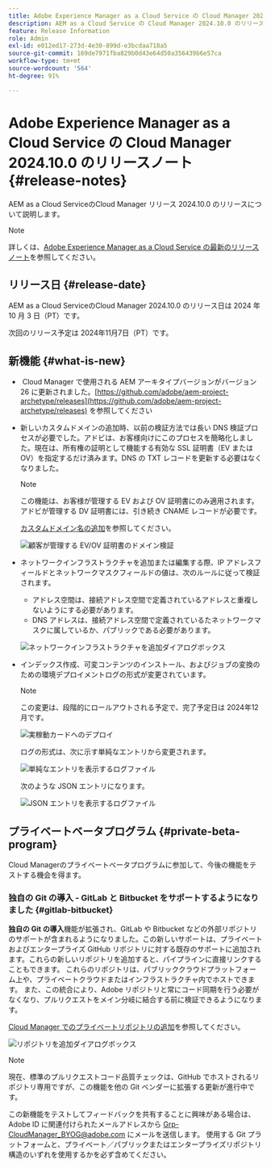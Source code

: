 ```yaml
---
title: Adobe Experience Manager as a Cloud Service の Cloud Manager 2024.10.0 のリリースノート
description: AEM as a Cloud Service の Cloud Manager 2024.10.0 のリリースについて説明します。
feature: Release Information
role: Admin
exl-id: e012ed17-273d-4e30-899d-e3bcdaa718a5
source-git-commit: 169de7971fba829b0d43e64d50a356439b6e57ca
workflow-type: tm+mt
source-wordcount: '564'
ht-degree: 91%

---
```


# Adobe Experience Manager as a Cloud Service の Cloud Manager 2024.10.0 のリリースノート {#release-notes}

AEM as a Cloud ServiceのCloud Manager リリース 2024.10.0 のリリースについて説明します。

>[!NOTE]
>
>詳しくは、[Adobe Experience Manager as a Cloud Service の最新のリリースノート](/help/release-notes/release-notes-cloud/release-notes-current.md)を参照してください。

## リリース日 {#release-date}

AEM as a Cloud ServiceのCloud Manager 2024.10.0 のリリース日は 2024 年 10 月 3 日（PT）です。

次回のリリース予定は 2024年11月7日（PT）です。

## 新機能 {#what-is-new}

* &#x200B;<!-- BOTH CS & AMS --> Cloud Manager で使用される AEM アーキタイプバージョンがバージョン 26 に更新されました。[https://github.com/adobe/aem-project-archetype/releases](https://github.com/adobe/aem-project-archetype/releases) を参照してください

<!-- (CMGR-59817) -->

* &#x200B;<!-- CS ONLY --> 新しいカスタムドメインの追加時、以前の検証方法では長い DNS 検証プロセスが必要でした。アドビは、お客様向けにこのプロセスを簡略化しました。現在は、所有権の証明として機能する有効な SSL 証明書（EV または OV）を指定するだけ済みます。DNS の TXT レコードを更新する必要はなくなりました。

  >[!NOTE]
  >
  >この機能は、お客様が管理する EV および OV 証明書にのみ適用されます。アドビが管理する DV 証明書には、引き続き CNAME レコードが必要です。

  [カスタムドメイン名の追加](/help/implementing/cloud-manager/custom-domain-names/add-custom-domain-name.md)を参照してください。

  ![顧客が管理する EV/OV 証明書のドメイン検証](/help/implementing/cloud-manager/assets/verify-domain-customer-managed-step.png)

* &#x200B;<!-- CS ONLY --> ネットワークインフラストラクチャを追加または編集する際、IP アドレスフィールドとネットワークマスクフィールドの値は、次のルールに従って検証されます。

   * アドレス空間は、接続アドレス空間で定義されているアドレスと重複しないようにする必要があります。
   * DNS アドレスは、接続アドレス空間で定義されているたネットワークマスクに属しているか、パブリックである必要があります。

  ![ネットワークインフラストラクチャを追加ダイアログボックス](/help/implementing/cloud-manager/release-notes/assets/network-infrastructure-add.png)

* &#x200B;<!-- CS ONLY --> インデックス作成、可変コンテンツのインストール、およびジョブの変換のための環境デプロイメントログの形式が変更されています。

  >[!NOTE]
  >
  >この変更は、段階的にロールアウトされる予定で、完了予定日は 2024年12月です。

  ![実稼動カードへのデプロイ](/help/implementing/cloud-manager/release-notes/assets/deploy-to-production-card.png)

  ログの形式は、次に示す単純なエントリから変更されます。

  ![単純なエントリを表示するログファイル](/help/implementing/cloud-manager/release-notes/assets/log-file-simple-entry.png)

  次のような JSON エントリになります。

  ![JSON エントリを表示するログファイル](/help/implementing/cloud-manager/release-notes/assets/log-file-json-entry.png)


## プライベートベータプログラム {#private-beta-program}

Cloud Managerのプライベートベータプログラムに参加して、今後の機能をテストする機会を得ます。

### 独自の Git の導入 - GitLab と Bitbucket をサポートするようになりました {#gitlab-bitbucket}

<!-- BOTH CS & AMS -->

**独自の Git の導入**&#x200B;機能が拡張され、GitLab や Bitbucket などの外部リポジトリのサポートが含まれるようになりました。この新しいサポートは、プライベートおよびエンタープライズ GitHub リポジトリに対する既存のサポートに追加されます。これらの新しいリポジトリを追加すると、パイプラインに直接リンクすることもできます。 これらのリポジトリは、パブリッククラウドプラットフォーム上や、プライベートクラウドまたはインフラストラクチャ内でホストできます。 また、この統合により、Adobe リポジトリと常にコード同期を行う必要がなくなり、プルリクエストをメイン分岐に結合する前に検証できるようになります。

[Cloud Manager でのプライベートリポジトリの追加](/help/implementing/cloud-manager/managing-code/external-repositories.md)を参照してください。

![リポジトリを追加ダイアログボックス](/help/implementing/cloud-manager/release-notes/assets/repositories-add-release-notes.png)

>[!NOTE]
>
>現在、標準のプルリクエストコード品質チェックは、GitHub でホストされるリポジトリ専用ですが、この機能を他の Git ベンダーに拡張する更新が進行中です。

この新機能をテストしてフィードバックを共有することに興味がある場合は、Adobe ID に関連付けられたメールアドレスから [Grp-CloudManager_BYOG@adobe.com](mailto:Grp-CloudManager_BYOG@adobe.com) にメールを送信します。 使用する Git プラットフォームと、プライベート／パブリックまたはエンタープライズリポジトリ構造のいずれを使用するかを必ず含めてください。


<!-- ## Bug fixes




## Known issues {#known-issues} -->
